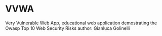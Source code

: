 # VVWA
Very Vulnerable Web App, educational web application demostrating the Owasp Top 10 Web Security Risks
author: Gianluca Golinelli
